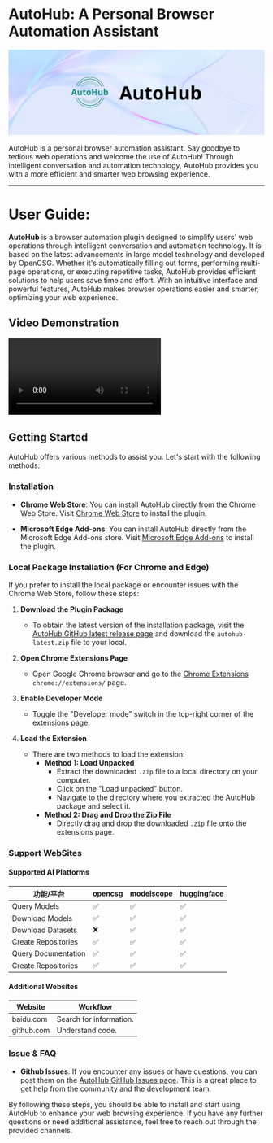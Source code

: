 # AutoHub: A Personal Browser Automation Assistant

<p align="center">
  <img src="./static/img/AutoHub.jpeg" alt="Logo" width="1000">
</p>

AutoHub is a personal browser automation assistant. Say goodbye to tedious web operations and welcome the use of AutoHub! Through intelligent conversation and automation technology, AutoHub provides you with a more efficient and smarter web browsing experience.

___

# User Guide:

**AutoHub** is a browser automation plugin designed to simplify users' web operations through intelligent conversation and automation technology. It is based on the latest advancements in large model technology and developed by OpenCSG. Whether it's automatically filling out forms, performing multi-page operations, or executing repetitive tasks, AutoHub provides efficient solutions to help users save time and effort. With an intuitive interface and powerful features, AutoHub makes browser operations easier and smarter, optimizing your web experience.

## Video Demonstration

<video src="https://github.com/user-attachments/assets/cd31a6a2-38d4-45ee-9c9d-5e6badd67c26" controls>
  <source src="https://github.com/user-attachments/assets/cd31a6a2-38d4-45ee-9c9d-5e6badd67c26" type="video/mp4">
  <img src="./static/img/videoframe_15996.png" alt="Video Frame" />
  Your browser does not support the video tag.
</video>

## Getting Started

AutoHub offers various methods to assist you. Let's start with the following methods:

### **Installation**

- **Chrome Web Store**: You can install AutoHub directly from the Chrome Web Store. Visit [Chrome Web Store](https://chromewebstore.google.com/detail/opencsg-autohub/nlolpocboolodbjkcakhdnnlhmlgpjgl?hl=zh-CN&utm_source=ext_sidebar) to install the plugin. 

- **Microsoft Edge Add-ons**: You can install AutoHub directly from the Microsoft Edge Add-ons store. Visit [Microsoft Edge Add-ons](https://microsoftedge.microsoft.com/addons/detail/opencsg-autohub/jjjbnbpdccppoiioegnjkhejepiameii) to install the plugin.

### **Local Package Installation (For Chrome and Edge)**

If you prefer to install the local package or encounter issues with the Chrome Web Store, follow these steps:

1. **Download the Plugin Package**
   - To obtain the latest version of the installation package, visit the [AutoHub GitHub latest release page](https://github.com/OpenCSGs/AutoHub/releases/latest) and download the `autohub-latest.zip` file to your local.

2. **Open Chrome Extensions Page**  
   - Open Google Chrome browser and go to the [Chrome Extensions](chrome://extensions/) `chrome://extensions/` page.

3. **Enable Developer Mode**
   - Toggle the "Developer mode" switch in the top-right corner of the extensions page.

4. **Load the Extension**
   - There are two methods to load the extension:
     - **Method 1: Load Unpacked**
       - Extract the downloaded `.zip` file to a local directory on your computer.
       - Click on the "Load unpacked" button.
       - Navigate to the directory where you extracted the AutoHub package and select it.
     - **Method 2: Drag and Drop the Zip File**
       - Directly drag and drop the downloaded `.zip` file onto the extensions page.

### **Support WebSites**
#### Supported AI Platforms
| **功能/平台**         | **opencsg**     | **modelscope**      | **huggingface**     |
|----------------------|------------------|--------------------|----------------------|
| Query Models         | ✅              | ✅                 | ✅                  |
| Download Models      | ✅              | ✅                 | ✅                  |
| Download Datasets    | ❌              | ✅                 | ✅                  |
| Create Repositories  | ✅              | ✅                 | ✅                  |
| Query Documentation  | ✅              | ✅                 | ✅                  |
| Create Repositories  | ✅              | ✅                 | ✅                  |

#### **Additional  Websites**
| **Website**          | **Workflow**              |
|----------------------|-----------------------------|
| baidu.com            | Search for information.     |
| github.com           | Understand code.            |

### **Issue & FAQ**

- **Github Issues**: If you encounter any issues or have questions, you can post them on the [AutoHub GitHub Issues page](https://github.com/OpenCSGs/AutoHub/issues). This is a great place to get help from the community and the development team.

By following these steps, you should be able to install and start using AutoHub to enhance your web browsing experience. If you have any further questions or need additional assistance, feel free to reach out through the provided channels.

